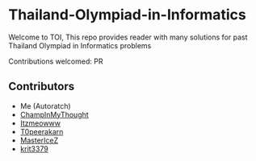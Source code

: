 # Thailand-Olympiad-in-Informatics

Welcome to TOI, This repo provides reader with many solutions for past Thailand Olympiad in Informatics problems

Contributions welcomed: PR

## Contributors

+ Me (Autoratch)
+ [ChampInMyThought](https://www.github.com/ChampInMyThought)
+ [Itzmeowww](https://www.github.com/Itzmeowww)
+ [T0peerakarn](https://github.com/T0peerakarn)
+ [MasterIceZ](https://github.com/MasterIceZ)
+ [krit3379](https://github.com/krit3379)
